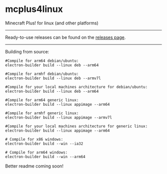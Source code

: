 # mcplus4linux
Minecraft Plus! for linux (and other platforms)

----

Ready-to-use releases can be found on the [releases page](https://github.com/iAmInActions/mcp4linux/releases/).

----

Building from source:
```
#Compile for arm64 debian/ubuntu:
electron-builder build --linux deb --arm64

#Compile for armhf debian/ubuntu:
electron-builder build --linux deb --armv7l

#Compile for your local machines architecture for debian/ubuntu:
electron-builder build --linux deb --arm64
```
```
#Compile for arm64 generic linux:
electron-builder build --linux appimage --arm64

#Compile for armhf generic linux:
electron-builder build --linux appimage --armv7l

#Compile for your local machines architecture for generic linux:
electron-builder build --linux appimage --arm64
```
```
# Compile for x86 windows:
electron-builder build --win --ia32

# Compile for arm64 windows:
electron-builder build --win --arm64

```

Better readme coming soon!
